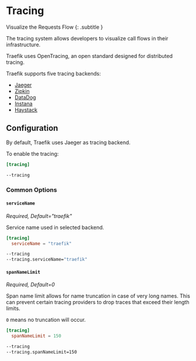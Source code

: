 # Tracing

Visualize the Requests Flow
{: .subtitle }

The tracing system allows developers to visualize call flows in their infrastructure.

Traefik uses OpenTracing, an open standard designed for distributed tracing.

Traefik supports five tracing backends:

- [Jaeger](./jaeger.md)
- [Zipkin](./zipkin.md)
- [DataDog](./datadog.md)
- [Instana](./instana.md)
- [Haystack](./haystack.md)

## Configuration

By default, Traefik uses Jaeger as tracing backend.

To enable the tracing:

```toml tab="File"
[tracing]
```

```bash tab="CLI"
--tracing
```

### Common Options

#### `serviceName`

_Required, Default="traefik"_

Service name used in selected backend.

```toml tab="File"
[tracing]
  serviceName = "traefik"
```

```bash tab="CLI"
--tracing
--tracing.serviceName="traefik"
```

#### `spanNameLimit`

_Required, Default=0_

Span name limit allows for name truncation in case of very long names.
This can prevent certain tracing providers to drop traces that exceed their length limits.

`0` means no truncation will occur.

```toml tab="File"
[tracing]
  spanNameLimit = 150
```

```bash tab="CLI"
--tracing
--tracing.spanNameLimit=150
```
